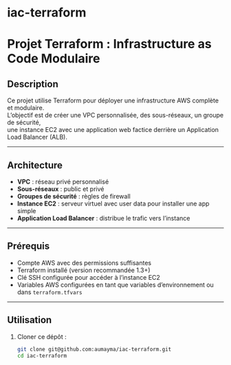 # iac-terraform
# Projet Terraform : Infrastructure as Code Modulaire

## Description
Ce projet utilise Terraform pour déployer une infrastructure AWS complète et modulaire.  
L’objectif est de créer une VPC personnalisée, des sous-réseaux, un groupe de sécurité,  
une instance EC2 avec une application web factice derrière un Application Load Balancer (ALB).  

---

## Architecture

- **VPC** : réseau privé personnalisé
- **Sous-réseaux** : public et privé
- **Groupes de sécurité** : règles de firewall
- **Instance EC2** : serveur virtuel avec user data pour installer une app simple
- **Application Load Balancer** : distribue le trafic vers l’instance

---

## Prérequis

- Compte AWS avec des permissions suffisantes
- Terraform installé (version recommandée 1.3+)
- Clé SSH configurée pour accéder à l’instance EC2
- Variables AWS configurées en tant que variables d’environnement ou dans `terraform.tfvars`

---

## Utilisation

1. Cloner ce dépôt :

   ```bash
   git clone git@github.com:aumayma/iac-terraform.git
   cd iac-terraform
